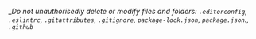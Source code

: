 
__Do not unauthorisedly delete or modify files and folders:_
_`.editorconfig`, `.eslintrc`, `.gitattributes`, `.gitignore`, `package-lock.json`, `package.json`., `.github`_
